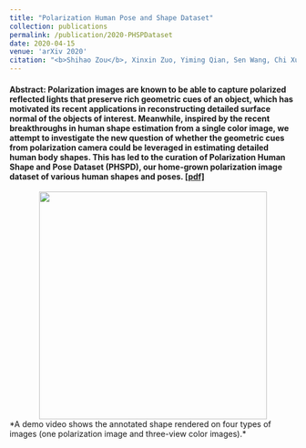```yaml
---
title: "Polarization Human Pose and Shape Dataset"
collection: publications
permalink: /publication/2020-PHSPDataset
date: 2020-04-15
venue: 'arXiv 2020'
citation: "<b>Shihao Zou</b>, Xinxin Zuo, Yiming Qian, Sen Wang, Chi Xu, Minglun Gong and Li Cheng. arXiv 2020."
---
```


#### Abstract: Polarization images are known to be able to capture polarized reflected lights that preserve rich geometric cues of an object, which has motivated its recent applications in reconstructing detailed surface normal of the objects of interest. Meanwhile, inspired by the recent breakthroughs in human shape estimation from a single color image, we attempt to investigate the new question of whether the geometric cues from polarization camera could be leveraged in estimating detailed human body shapes. This has led to the curation of Polarization Human Shape and Pose Dataset (PHSPD), our home-grown polarization image dataset of various human shapes and poses. [[pdf]](https://arxiv.org/abs/2004.14899)

<center><img src="/images/pubilication_image_videos/demo_annotation_shape.gif" width="400"/></center>
*A demo video shows the annotated shape rendered on four types of images (one polarization image and three-view color images).*
